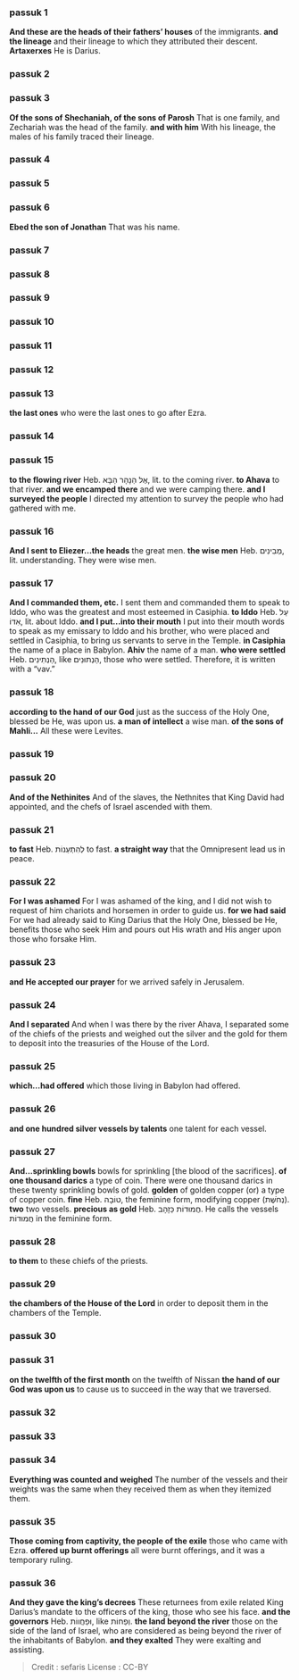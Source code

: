 
### passuk 1
<b>And these are the heads of their fathers’ houses</b> of the immigrants.
<b>and the lineage</b> and their lineage to which they attributed their descent.
<b>Artaxerxes</b> He is Darius.

### passuk 2

### passuk 3
<b>Of the sons of Shechaniah, of the sons of Parosh</b> That is one family, and Zechariah was the head of the family.
<b>and with him</b> With his lineage, the males of his family traced their lineage.

### passuk 4

### passuk 5

### passuk 6
<b>Ebed the son of Jonathan</b> That was his name.

### passuk 7

### passuk 8

### passuk 9

### passuk 10

### passuk 11

### passuk 12

### passuk 13
<b>the last ones</b> who were the last ones to go after Ezra.

### passuk 14

### passuk 15
<b>to the flowing river</b> Heb. אֶל הַנָהָר הַבָּא, lit. to the coming river.
<b>to Ahava</b> to that river.
<b>and we encamped there</b> and we were camping there.
<b>and I surveyed the people</b> I directed my attention to survey the people who had gathered with me.

### passuk 16
<b>And I sent to Eliezer...the heads</b> the great men.
<b>the wise men</b> Heb. מְבִינִים, lit. understanding. They were wise men.

### passuk 17
<b>And I commanded them, etc.</b> I sent them and commanded them to speak to Iddo, who was the greatest and most esteemed in Casiphia.
<b>to Iddo</b> Heb. עַל אִדוֹ, lit. about Iddo.
<b>and I put...into their mouth</b> I put into their mouth words to speak as my emissary to Iddo and his brother, who were placed and settled in Casiphia, to bring us servants to serve in the Temple.
<b>in Casiphia</b> the name of a place in Babylon.
<b>Ahiv</b> the name of a man.
<b>who were settled</b> Heb. הַנְתִינִים, like הַנְתוּנִים, those who were settled. Therefore, it is written with a “vav.”

### passuk 18
<b>according to the hand of our God</b> just as the success of the Holy One, blessed be He, was upon us.
<b>a man of intellect</b> a wise man.
<b>of the sons of Mahli...</b> All these were Levites.

### passuk 19

### passuk 20
<b>And of the Nethinites</b> And of the slaves, the Nethnites that King David had appointed, and the chefs of Israel ascended with them.

### passuk 21
<b>to fast</b> Heb. לְהִתְעַנוֹת to fast.
<b>a straight way</b> that the Omnipresent lead us in peace.

### passuk 22
<b>For I was ashamed</b> For I was ashamed of the king, and I did not wish to request of him chariots and horsemen in order to guide us.
<b>for we had said</b> For we had already said to King Darius that the Holy One, blessed be He, benefits those who seek Him and pours out His wrath and His anger upon those who forsake Him.

### passuk 23
<b>and He accepted our prayer</b> for we arrived safely in Jerusalem.

### passuk 24
<b>And I separated</b> And when I was there by the river Ahava, I separated some of the chiefs of the priests and weighed out the silver and the gold for them to deposit into the treasuries of the House of the Lord.

### passuk 25
<b>which...had offered</b> which those living in Babylon had offered.

### passuk 26
<b>and one hundred silver vessels by talents</b> one talent for each vessel.

### passuk 27
<b>And...sprinkling bowls</b> bowls for sprinkling [the blood of the sacrifices].
<b>of one thousand darics</b> a type of coin. There were one thousand darics in these twenty sprinkling bowls of gold.
<b>golden</b> of golden copper (or) a type of copper coin.
<b>fine</b> Heb. טוֹבָה, the feminine form, modifying copper (נְחֹשֶּׁת).
<b>two</b> two vessels.
<b>precious as gold</b> Heb. חֲמוּדוֹת כַּזָהָב. He calls the vessels חֲמוּדוֹת in the feminine form.

### passuk 28
<b>to them</b> to these chiefs of the priests.

### passuk 29
<b>the chambers of the House of the Lord</b> in order to deposit them in the chambers of the Temple.

### passuk 30

### passuk 31
<b>on the twelfth of the first month</b> on the twelfth of Nissan
<b>the hand of our God was upon us</b> to cause us to succeed in the way that we traversed.

### passuk 32

### passuk 33

### passuk 34
<b>Everything was counted and weighed</b> The number of the vessels and their weights was the same when they received them as when they itemized them.

### passuk 35
<b>Those coming from captivity, the people of the exile</b> those who came with Ezra.
<b>offered up burnt offerings</b> all were burnt offerings, and it was a temporary ruling.

### passuk 36
<b>And they gave the king’s decrees</b> These returnees from exile related King Darius’s mandate to the officers of the king, those who see his face.
<b>and the governors</b> Heb. וּפַחֲווֹת, like וְפַחוֹת.
<b>the land beyond the river</b> those on the side of the land of Israel, who are considered as being beyond the river of the inhabitants of Babylon.
<b>and they exalted</b> They were exalting and assisting.

>Credit : sefaris
>License : CC-BY